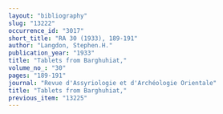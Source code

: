 ```yaml
---
layout: "bibliography"
slug: "13222"
occurrence_id: "3017"
short_title: "RA 30 (1933), 189-191"
author: "Langdon, Stephen.H."
publication_year: "1933"
title: "Tablets from Barghuhiat,"
volume_no_: "30"
pages: "189-191"
journal: "Revue d'Assyriologie et d'Archéologie Orientale"
title: "Tablets from Barghuhiat,"
previous_item: "13225"
---
```


